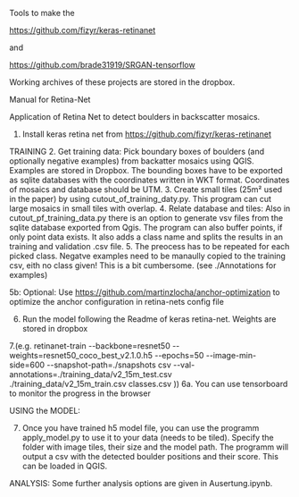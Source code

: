 Tools to make the 

https://github.com/fizyr/keras-retinanet

and

https://github.com/brade31919/SRGAN-tensorflow 

Working archives of these projects are stored in the dropbox. 


Manual for Retina-Net

Application of Retina Net to detect boulders in backscatter mosaics.

1. Install keras retina net from https://github.com/fizyr/keras-retinanet

TRAINING
2. Get training data:  Pick boundary boxes of boulders (and optionally negative examples) from backatter mosaics using QGIS. Examples are stored in Dropbox. The bounding boxes have to be exported as sqlite databases with the coordinates written in WKT format. Coordinates of mosaics and database should be UTM.
3. Create small tiles (25m² used in the paper) by using cutout_of_training_daty.py. This program can cut large mosaics in small tiles with overlap.
4. Relate database and tiles: Also in cutout_pf_training_data.py there is an option to generate vsv files from the sqlite database exported from Qgis. 
   The program can also buffer points, if only point data exists. It also adds a class name and splits the results in an training and validation .csv file.
5. The preocess has to be repeated for each picked class. Negatve examples need to be manaully copied to the training csv, eith no class given! This is a bit cumbersome. (see ./Annotations for examples)

5b: Optional: Use https://github.com/martinzlocha/anchor-optimization to optimize the anchor configuration in retina-nets config file

6. Run the model following the Readme of keras retina-net. Weights are stored in dropbox
 

7.(e.g. retinanet-train --backbone=resnet50 --weights=resnet50_coco_best_v2.1.0.h5 --epochs=50 --image-min-side=600 --snapshot-path=./snapshots csv  --val-annotations=./training_data/v2_15m_test.csv ./training_data/v2_15m_train.csv classes.csv
))
6a. You can use tensorboard to monitor the progress in the browser


USING the MODEL:

7. Once you have trained h5 model file, you can use the programm apply_model.py to use it to your data (needs to be tiled). 
   Specify the folder with image tiles, their size and the model path. The programm will output a csv with the detected boulder positions and their score. 
This can be loaded in QGIS. 

ANALYSIS:
Some further analysis options are given in Ausertung.ipynb.